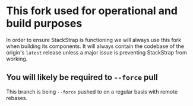 # This fork used for operational and build purposes

In order to ensure StackStrap is functioning we will always use
this fork when building its components. It will always contain
the codebase of the origin's `latest` release unless a major issue
is preventing StackStrap from working.

## You will likely be required to `--force` pull

This branch is being `--force` pushed to on a regular basis with
remote rebases.
